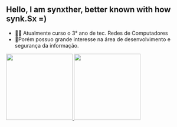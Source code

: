 ## Hello, I am synxther, better known with how synk.Sx =)
<div>

<ul>
 <li>🧑‍💻 Atualmente curso o 3° ano de tec. Redes de Computadores </li>
 <li>📌Porém possuo grande interesse na área de desenvolvimento e segurança da informação.</li>
</ul>
</div>

<div>
  <a href="https://github.com/synxther">
  <img height="180em" src="https://github-readme-stats.vercel.app/api?username=synxther&layout=compact&show_icons=true&theme=gotham&count_private=true&include_all_commits=true"/>
 <img height="180em" src="https://github-readme-stats.vercel.app/api/top-langs/?username=synxther&layout=compact&langs_count=8&theme=gotham"/>
</div>   
 <!--
   ![image](https://github-readme-stats.vercel.app/api?username=synxther&count_private=true&theme=gotham&show_icons=true&hide_title=true&include_all_commits=true)
   ![image](https://github-readme-stats.vercel.app/api/top-langs/?username=synxther&layout=compact&langs_count=8&theme=gotham)
-->
<!--caso n atualize eu coloco uma "," ou coloco um false-->
